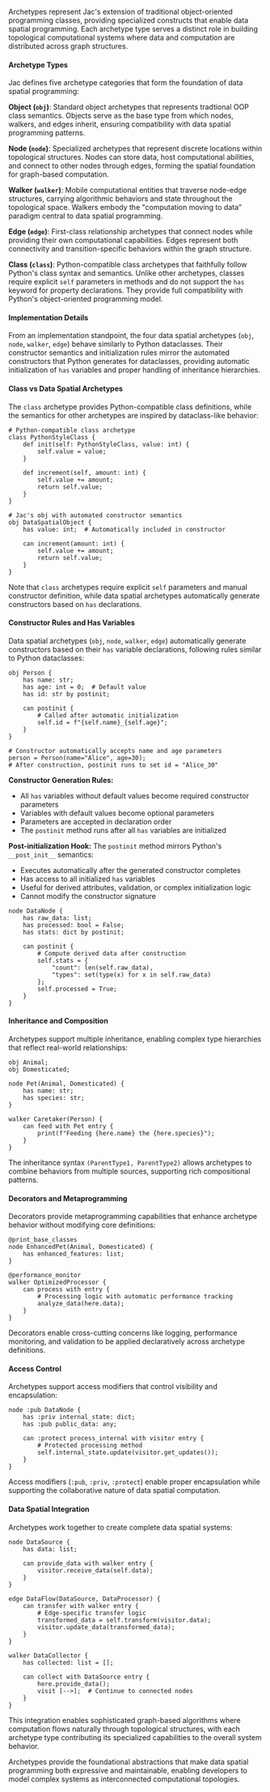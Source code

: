 Archetypes represent Jac's extension of traditional object-oriented programming classes, providing specialized constructs that enable data spatial programming. Each archetype type serves a distinct role in building topological computational systems where data and computation are distributed across graph structures.

#### Archetype Types

Jac defines five archetype categories that form the foundation of data spatial programming:

**Object (`obj`)**: Standard object archetypes that represents tradtional OOP class semantics. Objects serve as the base type from which nodes, walkers, and edges inherit, ensuring compatibility with data spatial programming patterns.

**Node (`node`)**: Specialized archetypes that represent discrete locations within topological structures. Nodes can store data, host computational abilities, and connect to other nodes through edges, forming the spatial foundation for graph-based computation.

**Walker (`walker`)**: Mobile computational entities that traverse node-edge structures, carrying algorithmic behaviors and state throughout the topological space. Walkers embody the "computation moving to data" paradigm central to data spatial programming.

**Edge (`edge`)**: First-class relationship archetypes that connect nodes while providing their own computational capabilities. Edges represent both connectivity and transition-specific behaviors within the graph structure.

**Class (`class`)**: Python-compatible class archetypes that faithfully follow Python's class syntax and semantics. Unlike other archetypes, classes require explicit `self` parameters in methods and do not support the `has` keyword for property declarations. They provide full compatibility with Python's object-oriented programming model.

#### Implementation Details

From an implementation standpoint, the four data spatial archetypes (`obj`, `node`, `walker`, `edge`) behave similarly to Python dataclasses. Their constructor semantics and initialization rules mirror the automated constructors that Python generates for dataclasses, providing automatic initialization of `has` variables and proper handling of inheritance hierarchies.

#### Class vs Data Spatial Archetypes

The `class` archetype provides Python-compatible class definitions, while the semantics for other archetypes are inspired by dataclass-like behavior:

```jac
# Python-compatible class archetype
class PythonStyleClass {
    def init(self: PythonStyleClass, value: int) {
        self.value = value;
    }
    
    def increment(self, amount: int) {
        self.value += amount;
        return self.value;
    }
}

# Jac's obj with automated constructor semantics
obj DataSpatialObject {
    has value: int;  # Automatically included in constructor
    
    can increment(amount: int) {
        self.value += amount;
        return self.value;
    }
}
```

Note that `class` archetypes require explicit `self` parameters and manual constructor definition, while data spatial archetypes automatically generate constructors based on `has` declarations.

#### Constructor Rules and Has Variables

Data spatial archetypes (`obj`, `node`, `walker`, `edge`) automatically generate constructors based on their `has` variable declarations, following rules similar to Python dataclasses:

```jac
obj Person {
    has name: str;
    has age: int = 0;  # Default value
    has id: str by postinit;
    
    can postinit {
        # Called after automatic initialization
        self.id = f"{self.name}_{self.age}";
    }
}

# Constructor automatically accepts name and age parameters
person = Person(name="Alice", age=30);
# After construction, postinit runs to set id = "Alice_30"
```

**Constructor Generation Rules:**
- All `has` variables without default values become required constructor parameters
- Variables with default values become optional parameters
- Parameters are accepted in declaration order
- The `postinit` method runs after all `has` variables are initialized

**Post-initialization Hook:**
The `postinit` method mirrors Python's `__post_init__` semantics:
- Executes automatically after the generated constructor completes
- Has access to all initialized `has` variables
- Useful for derived attributes, validation, or complex initialization logic
- Cannot modify the constructor signature

```jac
node DataNode {
    has raw_data: list;
    has processed: bool = False;
    has stats: dict by postinit;
    
    can postinit {
        # Compute derived data after construction
        self.stats = {
            "count": len(self.raw_data),
            "types": set(type(x) for x in self.raw_data)
        };
        self.processed = True;
    }
}
```

#### Inheritance and Composition

Archetypes support multiple inheritance, enabling complex type hierarchies that reflect real-world relationships:

```jac
obj Animal;
obj Domesticated;

node Pet(Animal, Domesticated) {
    has name: str;
    has species: str;
}

walker Caretaker(Person) {
    can feed with Pet entry {
        print(f"Feeding {here.name} the {here.species}");
    }
}
```

The inheritance syntax `(ParentType1, ParentType2)` allows archetypes to combine behaviors from multiple sources, supporting rich compositional patterns.

#### Decorators and Metaprogramming

Decorators provide metaprogramming capabilities that enhance archetype behavior without modifying core definitions:

```jac
@print_base_classes
node EnhancedPet(Animal, Domesticated) {
    has enhanced_features: list;
}

@performance_monitor
walker OptimizedProcessor {
    can process with entry {
        # Processing logic with automatic performance tracking
        analyze_data(here.data);
    }
}
```

Decorators enable cross-cutting concerns like logging, performance monitoring, and validation to be applied declaratively across archetype definitions.

#### Access Control

Archetypes support access modifiers that control visibility and encapsulation:

```jac
node :pub DataNode {
    has :priv internal_state: dict;
    has :pub public_data: any;
    
    can :protect process_internal with visitor entry {
        # Protected processing method
        self.internal_state.update(visitor.get_updates());
    }
}
```

Access modifiers (`:pub`, `:priv`, `:protect`) enable proper encapsulation while supporting the collaborative nature of data spatial computation.

#### Data Spatial Integration

Archetypes work together to create complete data spatial systems:

```jac
node DataSource {
    has data: list;
    
    can provide_data with walker entry {
        visitor.receive_data(self.data);
    }
}

edge DataFlow(DataSource, DataProcessor) {
    can transfer with walker entry {
        # Edge-specific transfer logic
        transformed_data = self.transform(visitor.data);
        visitor.update_data(transformed_data);
    }
}

walker DataCollector {
    has collected: list = [];
    
    can collect with DataSource entry {
        here.provide_data();
        visit [-->];  # Continue to connected nodes
    }
}
```

This integration enables sophisticated graph-based algorithms where computation flows naturally through topological structures, with each archetype type contributing its specialized capabilities to the overall system behavior.

Archetypes provide the foundational abstractions that make data spatial programming both expressive and maintainable, enabling developers to model complex systems as interconnected computational topologies.
